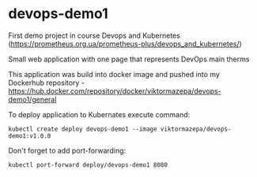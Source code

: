 # devops-demo1
First demo project in course Devops and Kubernetes (https://prometheus.org.ua/prometheus-plus/devops_and_kubernetes/)

Small web application with one page that represents DevOps main therms

This application was build into docker image and pushed into my Dockerhub repository - https://hub.docker.com/repository/docker/viktormazepa/devops-demo1/general

To deploy application to Kubernates execute command:
```
kubectl create deploy devops-demo1 --image viktormazepa/devops-demo1:v1.0.0
```

Don't forget to add port-forwarding:
```
kubectl port-forward deploy/devops-demo1 8080
```
